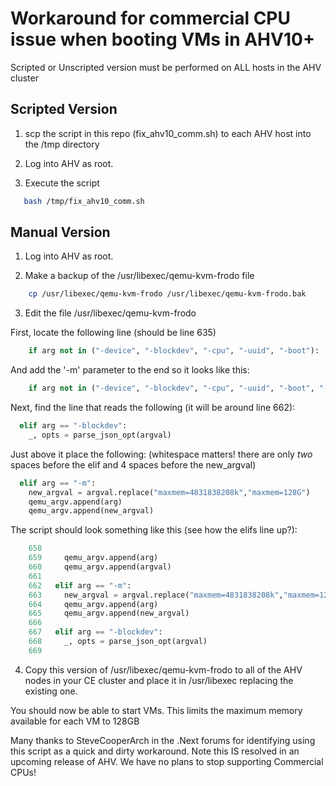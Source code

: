 # Workaround for commercial CPU issue when booting VMs in AHV10+

Scripted or Unscripted version must be performed on ALL hosts in the AHV cluster

## Scripted Version ##
1. scp the script in this repo (fix_ahv10_comm.sh) to each AHV host into the /tmp directory

2. Log into AHV as root.   

3. Execute the script

```bash
   bash /tmp/fix_ahv10_comm.sh
```

## Manual Version ##

1. Log into AHV as root.   

2. Make a backup of the /usr/libexec/qemu-kvm-frodo file

```bash
    cp /usr/libexec/qemu-kvm-frodo /usr/libexec/qemu-kvm-frodo.bak
```

3. Edit the file /usr/libexec/qemu-kvm-frodo 

First, locate the following line (should be line 635)

```python
    if arg not in ("-device", "-blockdev", "-cpu", "-uuid", "-boot"):
```

And add the '-m' parameter to the end so it looks like this:

```python
    if arg not in ("-device", "-blockdev", "-cpu", "-uuid", "-boot", "-m"):
```

Next, find the line that reads the following (it will be around line 662):

```python
  elif arg == "-blockdev":
    _, opts = parse_json_opt(argval)
```

Just above it place the following:  (whitespace matters! there are only *two* spaces before the elif and 4 spaces before the new_argval)

```python
  elif arg == "-m":
    new_argval = argval.replace("maxmem=4831838208k","maxmem=128G")
    qemu_argv.append(arg)
    qemu_argv.append(new_argval)
```

The script should look something like this (see how the elifs line up?):

```python
    658
    659     qemu_argv.append(arg)
    660     qemu_argv.append(argval)
    661
    662   elif arg == "-m":
    663     new_argval = argval.replace("maxmem=4831838208k","maxmem=128G")
    664     qemu_argv.append(arg)
    665     qemu_argv.append(new_argval)
    666
    667   elif arg == "-blockdev":
    668     _, opts = parse_json_opt(argval)
    669
```

4.  Copy this version of /usr/libexec/qemu-kvm-frodo to all of the AHV nodes in your CE cluster and place it in /usr/libexec replacing the existing one.

You should now be able to start VMs.   This limits the maximum memory available for each VM to 128GB

Many thanks to SteveCooperArch in the .Next forums for identifying using this script as a quick and dirty workaround.   Note this IS resolved in an upcoming release of AHV.   We have no plans to stop supporting Commercial CPUs!
